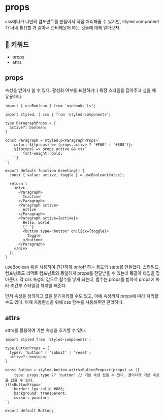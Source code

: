 # props

css에다가 나만의 컴포넌트를 만들어서 직접 처리해줄 수 있지만,
styled component가 너네 필요할 거 같아서 준비해놨어 하는 것들에 대해 알아보자.

## :whale2: 키워드

* props
* attrs

## props

속성을 받아서 쓸 수 있다.
활성화 여부를 표현하거나 특정 스타일을 잡아주고 싶을 때 유용하다.

```tsx
import { useBoolean } from 'usehooks-ts';

import styled, { css } from 'styled-components';

type ParagraphProps = {
  active?: boolean;
}

const Paragraph = styled.p<ParagraphProps>`
	color: ${(props) => (props.active ? '#F00' : '#888')};
	${(props) => props.active && css`
		font-weight: bold;
	`}
`;

export default function Greeting() {
  const { value: active, toggle } = useBoolean(false);

  return (
    <div>
      <Paragraph>
        Inactive
      </Paragraph>
      <Paragraph active>
        Active
      </Paragraph>
      <Paragraph active={active}>
        Hello, world
        {' '}
        <button type="button" onClick={toggle}>
          Toggle
        </button>
      </Paragraph>
    </div>
  );
}
```
useBoolean 훅을 사용하여 간단하게 on/off 하는 용도의 state를 만들었다.
스타일드 컴포넌트도 리액트 컴포넌트와 동일하게 props를 전달받을 수 있는데 똑같이 타입을 잡아준다.
각 css 속성의 값으로 함수를 넣게 되는데, 함수는 props를 받아서 props에 따라 조건부 스타일링 처리를 해준다.

먼저 속성을 정의하고 값을 분기처리할 수도 있고, 아예 속성까지 props에 따라 처리할 수도 있다. 이때 자동완성을 위해 css 함수를 사용해주면 편리하다.

## attrs

attrs를 활용하여 기본 속성을 추가할 수 있다.

```tsx
import styled from 'styled-components';

type ButtonProps = {
  type?: 'button' | 'submit' | 'reset';
  active?: boolean;
}

const Button = styled.button.attrs<ButtonProps>((props) => ({
	type: props.type ?? 'button' // 기본 속성 잡을 수 있다. 끌어다가 기본 속성을 잡을 수 있다.
}))<ButtonProps>`
	border: 1px solid #888;
	background: transparent;
	cursor: pointer;
`;

export default Button;
```
